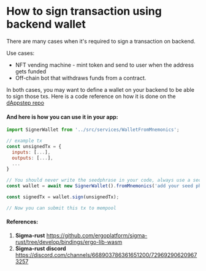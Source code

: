 # How to sign transaction using backend wallet

There are many cases when it's required to sign a transaction on backend.

Use cases:

- NFT vending machine - mint token and send to user when the address gets funded
- Off-chain bot that withdraws funds from a contract.
  
In both cases, you may want to define a wallet on your backend to be able to sign those txs.
Here is a code reference on how it is done on the [dAppstep repo](https://github.com/nirvanush/dappstep-play/blob/main/src/services/WalletFromMnemonics.ts)


#### And here is how you can use it in your app:

```javascript
import SignerWallet from '../src/services/WalletFromMnemonics';

// example tx
const unsignedTx = {
  inputs: [...], 
  outputs: [...],
  ...
}

// You should never write the seedphrase in your code, always use a secret manager.
const wallet = await new SignerWallet().fromMnemonics('add your seed phrase of 12 words here');

const signedTx = wallet.sign(unsignedTx);

// Now you can submit this tx to mempool

```


#### References:
1. **Sigma-rust** https://github.com/ergoplatform/sigma-rust/tree/develop/bindings/ergo-lib-wasm
2. **Sigma-rust discord** https://discord.com/channels/668903786361651200/729692906209673257

